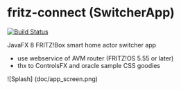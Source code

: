 fritz-connect (SwitcherApp)
===========================

[![Build Status](https://travis-ci.org/comtel2000/fritz-connect.png)](https://travis-ci.org/comtel2000/fritz-connect)

JavaFX 8 FRITZ!Box smart home actor switcher app
- use webservice of AVM router (FRITZ!OS 5.55 or later)
- thx to ControlsFX and oracle sample CSS goodies

![Splash] (doc/app_screen.png)
